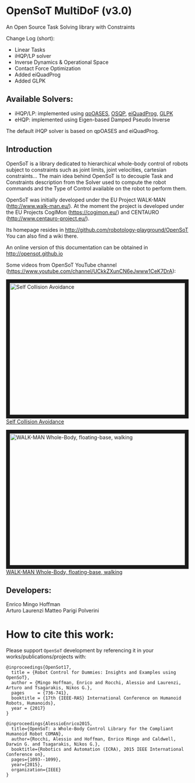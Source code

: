 OpenSoT MultiDoF (v3.0)
============
An Open Source Task Solving library with Constraints

Change Log (short):
- Linear Tasks
- iHQP/LP solver
- Inverse Dynamics & Operational Space
- Contact Force Optimization
- Added eiQuadProg
- Added GLPK

Available Solvers:
------------------
- iHQP/LP: implemented using [qpOASES](https://projects.coin-or.org/qpOASES), [OSQP](http://osqp.readthedocs.io/en/latest/), [eiQuadProg](https://www.cs.cmu.edu/~bstephe1/eiquadprog.hpp), [GLPK](https://www.gnu.org/software/glpk/) 
- eHQP: implemented using Eigen-based Damped Pseudo Inverse

The default iHQP solver is based on qpOASES and eiQuadProg. 

Introduction
------------
OpenSoT is a library dedicated to hierarchical whole-body control of robots subject to constraints such as joint limits, joint velocities, cartesian constraints... The main idea behind OpenSoT is to decouple Task and Constraints description from the Solver used to compute the robot commands and the Type of Control available on the robot to perform them.

OpenSoT was initially developed under the EU Project WALK-MAN (http://www.walk-man.eu/).
At the moment the project is developed under the EU Projects CogIMon (https://cogimon.eu/) and CENTAURO (http://www.centauro-project.eu/). 

Its homepage resides in http://github.com/robotology-playground/OpenSoT
You can also find a wiki there.

An online version of this documentation can be obtained in http://opensot.github.io

Some videos from OpenSoT YouTube channel (https://www.youtube.com/channel/UCkkZXunCN6eJwww1CeK7DrA):

<a href="https://www.youtube.com/watch?v=Q1u2vZ0dhh0
" target="_blank"><img src="http://img.youtube.com/vi/Q1u2vZ0dhh0/0.jpg" 
alt="Self Collision Avoidance" width="480" height="360" border="10" /><br>Self Collision Avoidance</a>

<a href="https://www.youtube.com/watch?v=-n3jxAZaK5Q
" target="_blank"><img src="http://img.youtube.com/vi/-n3jxAZaK5Q/0.jpg" 
alt="WALK-MAN Whole-Body, floating-base, walking" width="480" height="360" border="10" /><br>WALK-MAN Whole-Body, floating-base, walking</a>

Developers:
-----------
Enrico Mingo Hoffman  
Arturo Laurenzi
Matteo Parigi Polverini

How to cite this work:
======================
Please support ```OpenSoT``` development by referencing it in your works/publications/projects with:

```
@inproceedings{OpenSot17,
  title = {Robot Control for Dummies: Insights and Examples using OpenSoT},
  author = {Mingo Hoffman, Enrico and Rocchi, Alessio and Laurenzi, Arturo and Tsagarakis, Nikos G.},
  pages     = {736-741},
  booktitle = {17th {IEEE-RAS} International Conference on Humanoid Robots, Humanoids},
  year = {2017}
}
```

```
@inproceedings{AlessioEnrico2015,
  title={OpenSoT: a Whole-Body Control Library for the Compliant Humanoid Robot COMAN},
  author={Rocchi, Alessio and Hoffman, Enrico Mingo and Caldwell, Darwin G. and Tsagarakis, Nikos G.},
  booktitle={Robotics and Automation (ICRA), 2015 IEEE International Conference on},
  pages={1093--1099},
  year={2015},
  organization={IEEE}
}
```
